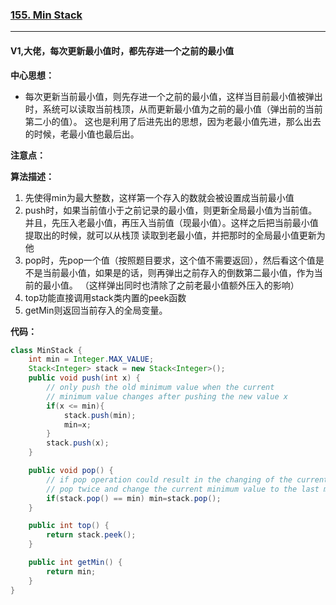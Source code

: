 ### [155. Min Stack](https://leetcode.com/problems/min-stack/)

---

#### V1,大佬，每次更新最小值时，都先存进一个之前的最小值

**中心思想：**
- 每次更新当前最小值，则先存进一个之前的最小值，这样当目前最小值被弹出时，系统可以读取当前栈顶，从而更新最小值为之前的最小值（弹出前的当前第二小的值）。
这也是利用了后进先出的思想，因为老最小值先进，那么出去的时候，老最小值也最后出。

**注意点：**

**算法描述：**
1. 先使得min为最大整数，这样第一个存入的数就会被设置成当前最小值
2. push时，如果当前值小于之前记录的最小值，则更新全局最小值为当前值。并且，先压入老最小值，再压入当前值（现最小值）。这样之后把当前最小值提取出的时候，就可以从栈顶
读取到老最小值，并把那时的全局最小值更新为他
3. pop时，先pop一个值（按照题目要求，这个值不需要返回），然后看这个值是不是当前最小值，如果是的话，则再弹出之前存入的倒数第二最小值，作为当前的最小值。
（这样弹出同时也清除了之前老最小值额外压入的影响）
4. top功能直接调用stack类内置的peek函数
5. getMin则返回当前存入的全局变量。

**代码：**
```java
class MinStack {
    int min = Integer.MAX_VALUE;
    Stack<Integer> stack = new Stack<Integer>();
    public void push(int x) {
        // only push the old minimum value when the current 
        // minimum value changes after pushing the new value x
        if(x <= min){          
            stack.push(min);
            min=x;
        }
        stack.push(x);
    }

    public void pop() {
        // if pop operation could result in the changing of the current minimum value, 
        // pop twice and change the current minimum value to the last minimum value.
        if(stack.pop() == min) min=stack.pop();
    }

    public int top() {
        return stack.peek();
    }

    public int getMin() {
        return min;
    }
}
```
